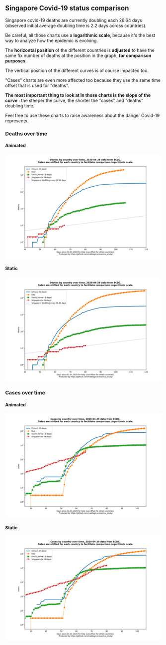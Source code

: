 ## Singapore Covid-19 status comparison 

Singapore covid-19 deaths are currently doubling each 26.64 days (observed initial average doubling time is 2.2 days across countries).



Be careful, all those charts use a **logarithmic scale**, because it's the best way to analyze how the epidemic is evolving.
 
The **horizontal position** of the different countries is **adjusted** to have the same fix number of deaths at the position in the graph, **for comparison purposes**.

The vertical position of the different curves is of course impacted too.

"Cases" charts are even more affected too because they use the same time offset that is used for "deaths".

**The most important thing to look at in those charts is the slope of the curve** : the steeper the curve, the shorter the "cases" and "deaths" doubling time.

Feel free to use these charts to raise awareness about the danger Covid-19 represents. 


 
### Deaths over time
 
#### Animated
![Singapore covid-19 deaths animated chart](https://raw.githubusercontent.com/madlag/coronavirus_study/master/notebooks/graphs/2020-04-29/countries/Singapore/2020-04-29_Singapore_deaths.gif "Singapore covid-19 deaths animated chart")   
 
#### Static
![Singapore covid-19 deaths static chart](https://raw.githubusercontent.com/madlag/coronavirus_study/master/notebooks/graphs/2020-04-29/countries/Singapore/2020-04-29_Singapore_deaths.png "Singapore covid-19 deaths static chart")   

 
### Cases over time
 
#### Animated
![Singapore covid-19 cases animated chart](https://raw.githubusercontent.com/madlag/coronavirus_study/master/notebooks/graphs/2020-04-29/countries/Singapore/2020-04-29_Singapore_cases.gif "Singapore covid-19 cases animated chart")   
 
#### Static
![Singapore covid-19 cases static chart](https://raw.githubusercontent.com/madlag/coronavirus_study/master/notebooks/graphs/2020-04-29/countries/Singapore/2020-04-29_Singapore_cases.png "Singapore covid-19 cases static chart")   

